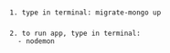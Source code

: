 ###
```
1. type in terminal: migrate-mongo up
```
###
```
2. to run app, type in terminal:
  - nodemon
```
